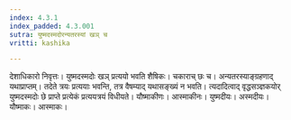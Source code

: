 ```yaml
---
index: 4.3.1
index_padded: 4.3.001
sutra: युष्मदस्मदोरन्यतरस्यां खञ् च
vritti: kashika

---
```

देशाधिकारो निवृत्तः। युष्मदस्मदोः खञ् प्रत्ययो भवति शैषिकः। चकाराच् छः च। अन्यतरस्याङ्ग्रहणाद् यथाप्राप्तम्। तदेते त्रयः प्रत्ययाः भवन्ति, तत्र वैषम्याद् यथासङ्ख्यं न भवति। त्यदादित्वाद् वृद्धसञ्ज्ञकयोर् युष्मदस्मदोः छे प्राप्ते प्रत्येकं प्रत्ययत्रयं विधीयते। यौष्माकीणः। आस्माकीनः। युष्मदीयः। अस्मदीयः। यौष्माकः। आस्माकः।
